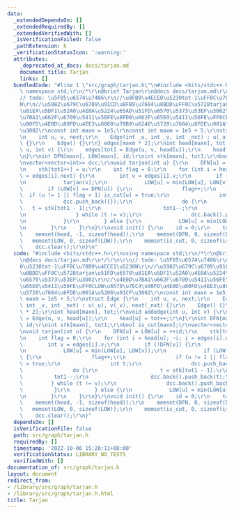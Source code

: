 ```yaml
---
data:
  _extendedDependsOn: []
  _extendedRequiredBy: []
  _extendedVerifiedWith: []
  _isVerificationFailed: false
  _pathExtension: h
  _verificationStatusIcon: ':warning:'
  attributes:
    _deprecated_at_docs: docs/tarjan.md
    document_title: Tarjan
    links: []
  bundledCode: "#line 1 \"src/graph/tarjan.h\"\n#include <bits/stdc++.h>\r\nusing\
    \ namespace std;\r\n/*\r\n@brief Tarjan\r\n@docs docs/tarjan.md\r\n*/\r\n\r\n\
    // todo: \u5F85\u6574\u7406\r\n//\u8FB9\u4ECE0\u5230tot-1\uFF0C\u70B9\u4ECE1\u5230\
    N\r\n//\u5982\u679C\u6709\u91CD\u8FB9\u7684\u8BDD\uFF0C\u5728tarjan\u51FD\u6570\
    \u81EA\u5DF1\u52A0\u4E0A\u5224\u65AD\u51FD\u6570\u5373\u53EF\u3002\r\n//\u4E0D\
    \u7BA1\u662F\u6709\u5411\u56FE\u8FD8\u662F\u65E0\u5411\u56FE\uFF0CLOW\u6570\u7EC4\
    \u90FD\u4E0D\u80FD\u4EE3\u8868\u70B9\u6240\u5728\u7684\u8FDE\u901A\u5206\u91CF\
    \u3002\r\nconst int maxn = 1e5;\r\nconst int maxm = 1e5 + 5;\r\nstruct Edge {\r\
    \n    int u, v, next;\r\n    Edge(int _u, int _v, int _nxt) : u(_u), v(_v), next(_nxt)\
    \ {}\r\n    Edge() {}\r\n} edges[maxm * 2];\r\nint head[maxn], tot;\r\nvoid addedge(int\
    \ u, int v) {\r\n    edges[tot] = Edge(u, v, head[u]);\r\n    head[u] = tot++;\r\
    \n}\r\nint DFN[maxn], LOW[maxn], id;\r\nint stk[maxn], tot1;\r\nbool is_cut[maxn];\r\
    \nvector<vector<int>> dcc;\r\nvoid tarjan(int u) {\r\n    DFN[u] = LOW[u] = ++id;\r\
    \n    stk[tot1++] = u;\r\n    int flag = 0;\r\n    for (int i = head[u]; ~i; i\
    \ = edges[i].next) {\r\n        int v = edges[i].v;\r\n        if (!DFN[v]) {\r\
    \n            tarjan(v);\r\n            LOW[u] = min(LOW[u], LOW[v]);\r\n    \
    \        if (LOW[v] == DFN[u]) {\r\n                flag++;\r\n              \
    \  if (u != 1 || flag > 1) is_cut[u] = true;\r\n                int t;\r\n   \
    \             dcc.push_back({});\r\n                do {\r\n                 \
    \   t = stk[tot1 - 1];\r\n                    tot1--;\r\n                    dcc.back().push_back(t);\r\
    \n                } while (t != v);\r\n                dcc.back().push_back(u);\r\
    \n            }\r\n        } else {\r\n            LOW[u] = min(LOW[u], DFN[v]);\r\
    \n        }\r\n    }\r\n}\r\nvoid init() {\r\n    id = 0;\r\n    tot = 0;\r\n\
    \    memset(head, -1, sizeof(head));\r\n    memset(DFN, 0, sizeof(DFN));\r\n \
    \   memset(LOW, 0, sizeof(LOW));\r\n    memset(is_cut, 0, sizeof(is_cut));\r\n\
    \    dcc.clear();\r\n}\n"
  code: "#include <bits/stdc++.h>\r\nusing namespace std;\r\n/*\r\n@brief Tarjan\r\
    \n@docs docs/tarjan.md\r\n*/\r\n\r\n// todo: \u5F85\u6574\u7406\r\n//\u8FB9\u4ECE\
    0\u5230tot-1\uFF0C\u70B9\u4ECE1\u5230N\r\n//\u5982\u679C\u6709\u91CD\u8FB9\u7684\
    \u8BDD\uFF0C\u5728tarjan\u51FD\u6570\u81EA\u5DF1\u52A0\u4E0A\u5224\u65AD\u51FD\
    \u6570\u5373\u53EF\u3002\r\n//\u4E0D\u7BA1\u662F\u6709\u5411\u56FE\u8FD8\u662F\
    \u65E0\u5411\u56FE\uFF0CLOW\u6570\u7EC4\u90FD\u4E0D\u80FD\u4EE3\u8868\u70B9\u6240\
    \u5728\u7684\u8FDE\u901A\u5206\u91CF\u3002\r\nconst int maxn = 1e5;\r\nconst int\
    \ maxm = 1e5 + 5;\r\nstruct Edge {\r\n    int u, v, next;\r\n    Edge(int _u,\
    \ int _v, int _nxt) : u(_u), v(_v), next(_nxt) {}\r\n    Edge() {}\r\n} edges[maxm\
    \ * 2];\r\nint head[maxn], tot;\r\nvoid addedge(int u, int v) {\r\n    edges[tot]\
    \ = Edge(u, v, head[u]);\r\n    head[u] = tot++;\r\n}\r\nint DFN[maxn], LOW[maxn],\
    \ id;\r\nint stk[maxn], tot1;\r\nbool is_cut[maxn];\r\nvector<vector<int>> dcc;\r\
    \nvoid tarjan(int u) {\r\n    DFN[u] = LOW[u] = ++id;\r\n    stk[tot1++] = u;\r\
    \n    int flag = 0;\r\n    for (int i = head[u]; ~i; i = edges[i].next) {\r\n\
    \        int v = edges[i].v;\r\n        if (!DFN[v]) {\r\n            tarjan(v);\r\
    \n            LOW[u] = min(LOW[u], LOW[v]);\r\n            if (LOW[v] == DFN[u])\
    \ {\r\n                flag++;\r\n                if (u != 1 || flag > 1) is_cut[u]\
    \ = true;\r\n                int t;\r\n                dcc.push_back({});\r\n\
    \                do {\r\n                    t = stk[tot1 - 1];\r\n          \
    \          tot1--;\r\n                    dcc.back().push_back(t);\r\n       \
    \         } while (t != v);\r\n                dcc.back().push_back(u);\r\n  \
    \          }\r\n        } else {\r\n            LOW[u] = min(LOW[u], DFN[v]);\r\
    \n        }\r\n    }\r\n}\r\nvoid init() {\r\n    id = 0;\r\n    tot = 0;\r\n\
    \    memset(head, -1, sizeof(head));\r\n    memset(DFN, 0, sizeof(DFN));\r\n \
    \   memset(LOW, 0, sizeof(LOW));\r\n    memset(is_cut, 0, sizeof(is_cut));\r\n\
    \    dcc.clear();\r\n}"
  dependsOn: []
  isVerificationFile: false
  path: src/graph/tarjan.h
  requiredBy: []
  timestamp: '2022-10-06 15:28:11+08:00'
  verificationStatus: LIBRARY_NO_TESTS
  verifiedWith: []
documentation_of: src/graph/tarjan.h
layout: document
redirect_from:
- /library/src/graph/tarjan.h
- /library/src/graph/tarjan.h.html
title: Tarjan
---
```

